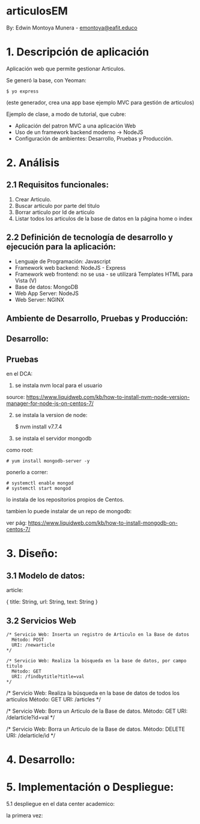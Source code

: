 # articulosEM

By: Edwin Montoya Munera - emontoya@eafit.educo

# 1. Descripción de aplicación

Aplicación web que permite gestionar Articulos.

Se generó la base, con Yeoman:

    $ yo express

(este generador, crea una app base ejemplo MVC para gestión de articulos)

Ejemplo de clase, a modo de tutorial, que cubre:

* Aplicación del patron MVC a una aplicación Web
* Uso de un framework backend moderno -> NodeJS
* Configuración de ambientes: Desarrollo, Pruebas y Producción.

# 2. Análisis

## 2.1 Requisitos funcionales:

1. Crear Articulo.
2. Buscar articulo por parte del titulo
3. Borrar articulo por Id de articulo
4. Listar todos los articulos de la base de datos en la página home o index

## 2.2 Definición de tecnología de desarrollo y ejecución para la aplicación:

* Lenguaje de Programación: Javascript
* Framework web backend: NodeJS - Express
* Framework web frontend: no se usa - se utilizará Templates HTML para Vista (V)
* Base de datos: MongoDB
* Web App Server: NodeJS
* Web Server: NGINX

## Ambiente de Desarrollo, Pruebas y Producción:

## Desarrollo:

## Pruebas

en el DCA:

1. se instala nvm local para el usuario

source: https://www.liquidweb.com/kb/how-to-install-nvm-node-version-manager-for-node-js-on-centos-7/

2. se instala la version de node:

    $ nvm install v7.7.4

3. se instala el servidor mongodb

como root:

    # yum install mongodb-server -y

ponerlo a correr:

    # systemctl enable mongod
    # systemctl start mongod


lo instala de los repositorios propios de Centos.

tambien lo puede instalar de un repo de mongodb:

ver pág: https://www.liquidweb.com/kb/how-to-install-mongodb-on-centos-7/




# 3. Diseño:

## 3.1 Modelo de datos:

article:

{
    title: String,
    url: String,
    text: String
}

## 3.2 Servicios Web

    /* Servicio Web: Inserta un registro de Articulo en la Base de datos
      Método: POST
      URI: /newarticle
    */

    /* Servicio Web: Realiza la búsqueda en la base de datos, por campo titulo
      Método: GET
      URI: /findbytitle?title=val
    */

/* Servicio Web: Realiza la búsqueda en la base de datos de todos los articulos
  Método: GET
  URI: /articles
*/

/* Servicio Web: Borra un Articulo de la Base de datos.
  Método: GET
  URI: /delarticle?id=val
 */

 /* Servicio Web: Borra un Articulo de la Base de datos.
   Método: DELETE
   URI: /delarticle/id
  */

# 4. Desarrollo:

# 5. Implementación o Despliegue:

5.1 despliegue en el data center academico:

la primera vez:
